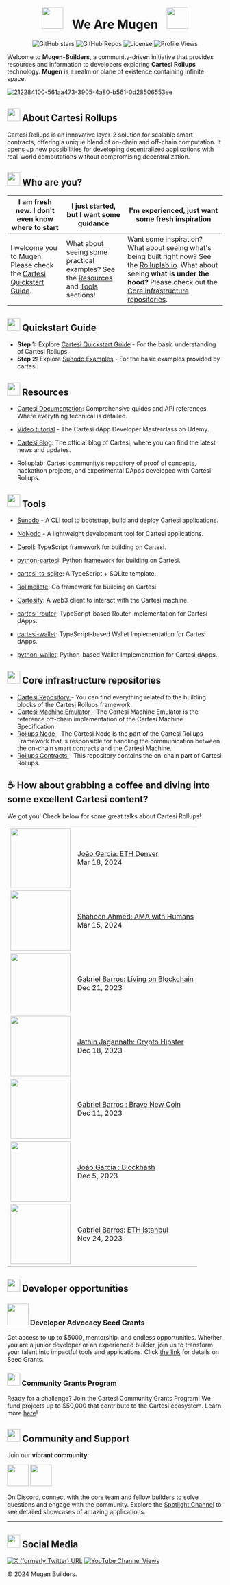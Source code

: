 <div align="center">
  
# <img src="https://github.com/Mugen-Builders/.github/assets/153661799/aa6baa92-f04d-45cd-ba51-bef1f22e02e5" width="50px" /> &nbsp; We Are Mugen &nbsp; <img src="https://github.com/Mugen-Builders/.github/assets/153661799/aa6baa92-f04d-45cd-ba51-bef1f22e02e5" width="50px" />

![GitHub stars](https://img.shields.io/github/stars/Mugen-Builders?style=social)
![GitHub Repos](https://img.shields.io/badge/dynamic/json?url=https://api.github.com/orgs/Mugen-Builders/repos&query=$.length&label=Repositories)
![License](https://img.shields.io/badge/license-MIT-blue)
![Profile Views](https://komarev.com/ghpvc/?username=Mugen-Builders)

</div>

Welcome to **Mugen-Builders**, a community-driven initiative that provides resources and information to developers exploring **Cartesi Rollups** technology. **Mugen** is a realm or plane of existence containing infinite space.

![212284100-561aa473-3905-4a80-b561-0d28506553ee](https://github.com/Mugen-Builders/.github/assets/153661799/7d329749-d5ed-4aa3-a557-08054d7f9c40)


## <img src="https://github.com/Mugen-Builders/.github/assets/153661799/7ed08d4c-89f4-4bde-a635-0b332affbd5d" width="30" height="30">  About Cartesi Rollups
Cartesi Rollups is an innovative layer-2 solution for scalable smart contracts, offering a unique blend of on-chain and off-chain computation. It opens up new possibilities for developing decentralized applications with real-world computations without compromising decentralization.

## <img src="https://github.com/Mugen-Builders/.github/assets/153661799/4fa727b3-2bc2-4606-b9db-cead22407a12" width="30" height="30">  Who are you?

| I am fresh new. I don't even know where to start | I just started, but I want some guidance | I'm experienced, just want some fresh inspiration |
| ----------------------- | ------------------------| -----------------------|
| I welcome you to Mugen. Please check the [Cartesi Quickstart Guide](https://docs.cartesi.io/cartesi-rollups/1.3/quickstart/). | What about seeing some practical examples? See the [Resources](#-resources) and  [Tools](#-tools) sections! |  Want some inspiration? What about seeing what's being built right now? See the [Rolluplab.io](https://rolluplab.io/). What about seeing **what is under the hood?** Please check out the [Core infrastructure repositories](#-core-infrastructure-repositories).|

##  <img src="https://github.com/Mugen-Builders/.github/assets/153661799/0d1a99d2-d0a3-468a-be51-20554f3da909" width="30" height="30"> Quickstart Guide
- **Step 1:** Explore <a href= https://docs.cartesi.io/cartesi-rollups/1.3/quickstart/ target="_blank">Cartesi Quickstart Guide</a> - For the basic understanding of Cartesi Rollups.
- **Step 2:** Explore <a href= https://github.com/cartesi/sunodo-examples target="_blank">Sunodo Examples</a> - For the basic examples provided by cartesi.

## <img src="https://github.com/Mugen-Builders/.github/assets/153661799/91fd1cce-281c-43c6-ad97-cd5fe68c832e" width="30" height="30"> Resources 

- [Cartesi Documentation](https://docs.cartesi.io): Comprehensive guides and API references. Where everything technical is detailed.

- [Video tutorial](https://www.udemy.com/course/the-cartesi-dapp-developer-masterclass/learn/) - The Cartesi dApp Developer Masterclass on Udemy.

- [Cartesi Blog](https://cartesi.io/blog): The official blog of Cartesi, where you can find the latest news and updates.

- [Rolluplab](https://rolluplab.io/): Cartesi community’s repository of proof of concepts, hackathon projects, and experimental DApps developed with Cartesi Rollups.




## <img src="https://github.com/Mugen-Builders/.github/assets/153661799/91fd1cce-281c-43c6-ad97-cd5fe68c832e" width="30" height="30"> Tools

- [Sunodo](https://docs.sunodo.io/ )  - A CLI tool to bootstrap, build and deploy Cartesi applications.

- [NoNodo](https://github.com/gligneul/nonodo) - A lightweight development tool for Cartesi applications.

 - [Deroll](https://github.com/tuler/deroll): TypeScript framework for building on Cartesi.

- [python-cartesi](https://github.com/prototyp3-dev/python-cartesi): Python framework for building on Cartesi.

- [cartesi-ts-sqlite](https://github.com/doiim/cartesi-ts-sqlite): A TypeScript + SQLite template.

- [Rollmellete](https://github.com/gligneul/rollmelette): Go framework for building on Cartesi.

- [Cartesify](https://github.com/Calindra/cartesify): A web3 client to interact with the Cartesi machine.

- [cartesi-router](https://github.com/jjhbk/cartesi-router): TypeScript-based Router Implementation for Cartesi dApps.

- [cartesi-wallet](https://github.com/jjhbk/cartesi-wallet): TypeScript-based Wallet Implementation for Cartesi dApps.
- [python-wallet](https://github.com/jplgarcia/python-wallet/tree/main): Python-based Wallet Implementation for Cartesi dApps.


## <img src="https://github.com/Mugen-Builders/.github/assets/153661799/37e76950-91d7-4e25-8cc9-2e70bf5236f0" width="30" height="30"> Core infrastructure repositories
- <a href= https://github.com/cartesi target="_blank"> Cartesi Repository </a>- You can find everything related to the building blocks of the Cartesi Rollups framework.
- <a href= https://github.com/cartesi/machine-emulator target="_blank"> Cartesi Machine Emulator </a> - The Cartesi Machine Emulator is the reference off-chain implementation of the Cartesi Machine Specification.
- <a href= https://github.com/cartesi/rollups-node target="_blank"> Rollups Node </a>- The Cartesi Node is the part of the Cartesi Rollups Framework that is responsible for handling the communication between the on-chain smart contracts and the Cartesi Machine.
- <a href= https://github.com/cartesi/rollups-contracts target="_blank"> Rollups Contracts </a> - This repository contains the on-chain part of Cartesi Rollups.

## ☕ How about grabbing a coffee and diving into some excellent Cartesi content? 

We got you! Check below for some great talks about Cartesi Rollups! 

<table>
  <tbody>
     <tr><td><a href="https://www.youtube.com/watch?v=-GAYu_KI-R8" target="_blank"><img width="140px" src="https://i.ytimg.com/vi/-GAYu_KI-R8/mqdefault.jpg"></a></td>
<td><a href="https://www.youtube.com/watch?v=-GAYu_KI-R8" target="_blank">João Garcia: ETH Denver </a><br/>Mar 18, 2024</td></tr>

 <tr><td><a href="https://www.youtube.com/watch?v=-GAYu_KI-R8" target="_blank"><img width="140px" src="https://elmerlar.sirv.com/shaheen-thumbnil.jpg"></a></td>
 
<td><a href="" target="_blank">Shaheen Ahmed: AMA with Humans </a><br/>Mar 15, 2024</td></tr>
    <tr><td><a href="https://open.spotify.com/show/7rS3zKKWuUyiSkVa2kgMsP" target="_blank"><img width="140px" src="https://github.com/Mugen-Builders/.github/assets/153661799/bfe9569c-5dde-4ade-9102-265756a40245"></a></td>
<td><a href="https://open.spotify.com/show/7rS3zKKWuUyiSkVa2kgMsP" target="_blank">Gabriel Barros: Living on Blockchain </a><br/>Dec 21, 2023</td></tr>
    <tr><td><a href="https://open.spotify.com/episode/66lW556c5Mb3HP8T8as9R3?si=Nb_YQDTTR7OVNFnDQy4Ong&nd=1&dlsi=7cc130de11404bdc" target="_blank"><img width="140px" src=https://github.com/Mugen-Builders/.github/assets/153661799/07562c2f-51c4-4ab2-81c3-9fadffebe0dc></a></td>
<td><a href="https://open.spotify.com/episode/66lW556c5Mb3HP8T8as9R3?si=Nb_YQDTTR7OVNFnDQy4Ong&nd=1&dlsi=7cc130de11404bdc" target="_blank">Jathin Jagannath: Crypto Hipster </a><br/>Dec 18, 2023</td></tr>
<!-- YOUTUBE:START --><tr><td><a href="https://www.youtube.com/watch?v=Nl-loihsT4k" target="_blank"><img width="140px" src="https://i.ytimg.com/vi/Nl-loihsT4k/mqdefault.jpg"></a></td>
<td><a href="https://www.youtube.com/watch?v=Nl-loihsT4k" target="_blank"> Gabriel Barros : Brave New Coin  </a><br/>Dec 11, 2023</td></tr>
    <tr><td><a href="https://open.spotify.com/episode/0wNbblabYJ7cQxIMgYVM6d?si=zP9LWqB6Rr6pRPq9SBHQbw&nd=1&dlsi=111e5585cf1542ab" target="_blank"><img width="140px" src="https://github.com/Mugen-Builders/.github/assets/153661799/cd6e85dd-632b-4f90-8dfe-fab0fa679e87"></a></td>
<td><a href="https://open.spotify.com/episode/0wNbblabYJ7cQxIMgYVM6d?si=zP9LWqB6Rr6pRPq9SBHQbw&nd=1&dlsi=111e5585cf1542ab" target="_blank">João Garcia : Blockhash  </a><br/>Dec 5, 2023</td></tr>
    <tr><td><a href="https://www.youtube.com/watch?v=F7gSTnXRwJQ" target="_blank"><img width="140px" src="https://i.ytimg.com/vi/F7gSTnXRwJQ/mqdefault.jpg"></a></td>
<td><a href="https://www.youtube.com/watch?v=F7gSTnXRwJQ" target="_blank">Gabriel Barros: ETH Istanbul </a><br/>Nov 24, 2023</td></tr>
<!-- YOUTUBE:END -->
</tbody>
  </table>

## <img src="https://user-images.githubusercontent.com/74038190/216120981-b9507c36-0e04-4469-8e27-c99271b45ba5.png" width="30" height="30"> Developer opportunities

### <img src="https://github.com/Mugen-Builders/.github/assets/153661799/aa6baa92-f04d-45cd-ba51-bef1f22e02e5" width="50px" /> Developer Advocacy Seed Grants


Get access to up to $5000, mentorship, and endless opportunities. Whether you are a junior developer or an experienced builder, join us to transform your talent into impactful tools and applications. Click [the link](https://mugenbuilders.notion.site/DevAd-Seed-Grants-dc0a2420a08c49a983b919aa9246dcbc) for details on Seed Grants.


### <img src="https://github.com/Mugen-Builders/.github/assets/153661799/69f2b8f0-7548-44e5-87e1-8ca490fccea1" width="30" height="30"> Community Grants Program

Ready for a challenge? Join the Cartesi Community Grants Program! We fund projects up to $50,000 that contribute to the Cartesi ecosystem. Learn more [here](https://app.charmverse.io/cartesi-grants-program/cartesi-grants-program-30627419508637854)! 

## <img src="https://github.com/Mugen-Builders/.github/assets/153661799/a5c9e6da-02ad-4463-96d3-ae0b37bba627" width="30" height="30"> Community and Support
Join our **vibrant community**:

[<img src="https://github.com/Mugen-Builders/.github/assets/153661799/89b32841-16eb-4369-87ca-e874b32e4f3b" width="50" height="50">](https://discord.gg/eZ6HehDzYK)
[<img src="https://github.com/Mugen-Builders/.github/assets/153661799/7ed08d4c-89f4-4bde-a635-0b332affbd5d)" width="50" height="50">](https://governance.cartesi.io/)

On Discord, connect with the core team and fellow builders to solve questions and engage with the community. Explore the [Spotlight Channel](https://discord.gg/Kd2e8DCBdf) to see detailed showcases of amazing applications.


---
## <img src="https://github.com/Mugen-Builders/.github/assets/153661799/2f689c1c-5604-4ed5-9cc8-442896c3441e" width="30" height="30"> Social Media

[![X (formerly Twitter) URL](https://img.shields.io/twitter/url?url=https%3A%2F%2Ftwitter.com%2Fcartesiproject&style=social&label=Cartesi)](https://twitter.com/cartesiproject)
[![YouTube Channel Views](https://img.shields.io/youtube/channel/views/UCJ2As__5GSeP6yPBGPbzSOw?style=social&label=Cartesiproject)](https://www.youtube.com/@Cartesiproject)

&copy; 2024 Mugen Builders. 
